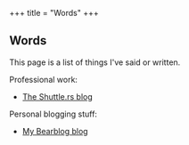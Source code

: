 +++
title = "Words"
+++

## Words
This page is a list of things I've said or written.

Professional work:
- [The Shuttle.rs blog](https://www.shuttle.rs/blog)

Personal blogging stuff:
- [My Bearblog blog](https://joshmo.bearblog.dev/)
